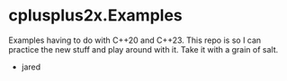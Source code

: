 # cplusplus2x.Examples
Examples having to do with C++20 and C++23.
This repo is so I can practice the new stuff and play around with it.
Take it with a grain of salt.

- jared

